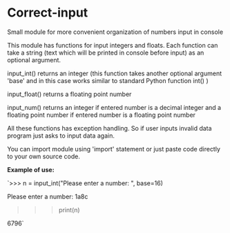 # Correct-input
Small module for more convenient organization of numbers input in console

This module has functions for input integers and floats. Each function can take a string (text which will be printed in console before input) as an optional argument.

input_int() returns an integer (this function takes another optional argument 'base' and in this case works similar to standard Python function int() )

input_float() returns a floating point number

input_num() returns an integer if entered number is a decimal integer and a floating point number if entered number is a floating point number

All these functions has exception handling. So if user inputs invalid data program just asks to input data again.

You can import module using 'import' statement or just paste code directly to your own source code.

**Example of use:**

`>>> n = input_int("Please enter a number: ", base=16)

Please enter a number: 1a8c

>>> print(n)

6796`
